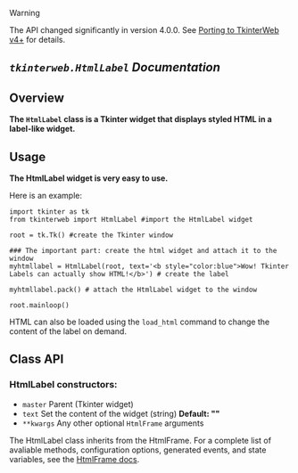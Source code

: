 > [!WARNING]
> The API changed significantly in version 4.0.0. See [Porting to TkinterWeb v4+](UPGRADING.md) for details.

## *`tkinterweb.HtmlLabel` Documentation*

## Overview
**The `HtmlLabel` class is a Tkinter widget that displays styled HTML in a label-like widget.**

## Usage
**The HtmlLabel widget is very easy to use.**

Here is an example:

```
import tkinter as tk
from tkinterweb import HtmlLabel #import the HtmlLabel widget

root = tk.Tk() #create the Tkinter window

### The important part: create the html widget and attach it to the window
myhtmllabel = HtmlLabel(root, text='<b style="color:blue">Wow! Tkinter Labels can actually show HTML!</b>') # create the label

myhtmllabel.pack() # attach the HtmlLabel widget to the window

root.mainloop()
```
HTML can also be loaded using the `load_html` command to change the content of the label on demand.


## Class API 

### HtmlLabel constructors:
* `master` Parent (Tkinter widget)
* `text` Set the content of the widget (string) **Default: ""**
* `**kwargs` Any other optional `HtmlFrame` arguments

The HtmlLabel class inherits from the HtmlFrame. For a complete list of avaliable methods, configuration options, generated events, and state variables, see the [HtmlFrame docs](HTMLFRAME.md#useful-methods).
